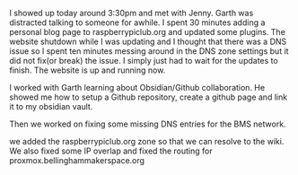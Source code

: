 I showed up today around 3:30pm and met with Jenny. Garth was distracted talking to someone for awhile. I spent 30 minutes adding a personal blog page to raspberrypiclub.org and updated some plugins. The website shutdown while I was updating and I thought that there was a DNS issue so I spent ten minutes messing around in the DNS zone settings but it did not fix(or break) the issue. I simply just had to wait for the updates to finish. The website is up and running now.

I worked with Garth learning about Obsidian/Github collaboration. He showed me how to setup a Github repository, create a github page and link it to my obsidian vault. 

Then we worked on fixing some missing DNS entries for the BMS network.

we added the raspberrypiclub.org zone so that we can resolve to the wiki.
We also fixed some IP overlap and fixed the routing for proxmox.bellinghammakerspace.org